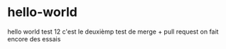 # hello-world
hello world test 12
c'est le deuxièmp test de merge + pull request
on fait encore des essais
